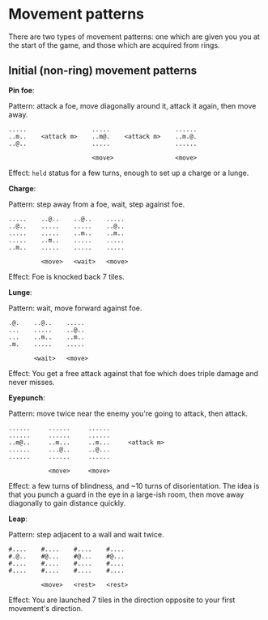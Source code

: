 # Movement patterns

There are two types of movement patterns: one which are given you you at the
start of the game, and those which are acquired from rings.

## Initial (non-ring) movement patterns

**Pin foe**:

Pattern: attack a foe, move diagonally around it, attack it again, then move
away.

```
.....                  .....                  ......
..m..    <attack m>    ..m@.    <attack m>    ..m.@.
..@..                  .....                  ......

                       <move>                 <move>
```

Effect: `held` status for a few turns, enough to set up a charge or a lunge.

**Charge**:

Pattern: step away from a foe, wait, step against foe.

```
.....    ..@..    ..@..    .....
..@..    .....    .....    ..@..
.....    .....    ..m..    ..m..
.....    ..m..    .....    .....
..m..    .....    .....    .....

         <move>   <wait>   <move>
```

Effect: Foe is knocked back 7 tiles.

**Lunge**:

Pattern: wait, move forward against foe.

```
.@.    ..@..    .....
...    .....    ..@..
...    ..m..    ..m..
.m.    .....    .....

       <wait>   <move>
```

Effect: You get a free attack against that foe which does triple damage and
never misses.

**Eyepunch**:

Pattern: move twice near the enemy you're going to attack, then attack.

```
......     ......     ......
......     ......     ......
..m@..     ..m...     ..m...     <attack m>
......     ...@..     ..@...
......     ......     ......

           <move>     <move>
```

Effect: a few turns of blindness, and ~10 turns of disorientation. The idea is
that you punch a guard in the eye in a large-ish room, then move away diagonally
to gain distance quickly.

**Leap**:

Pattern: step adjacent to a wall and wait twice.

```
#....    #....    #....    #....
#.@..    #@...    #@...    #@...
#....    #....    #....    #....
#....    #....    #....    #....

         <move>   <rest>   <rest>
```

Effect: You are launched 7 tiles in the direction opposite to your first
movement's direction.
